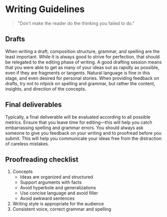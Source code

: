 # Writing Guidelines

> "Don't make the reader do the thinking you failed to do."

## Drafts

When writing a draft, composition structure, grammar, and spelling are the least important. While it is always good to strive for perfection, that should be relegated to the editing phase of writing. A good drafting session means that you were able to get as many of your ideas out as rapidly as possible, even if they are fragments or tangents. Natural language is fine in this stage, and even desired for personal stories. When providing feedback on drafts, try not to nitpick on spelling and grammar, but rather the content, insights, and direction of the concepts.

## Final deliverables

Typically, a final deliverable will be evaluated according to all possible metrics. Ensure that you leave time for editing—this will help you catch embarrassing spelling and grammar errors. You should always ask someone to give you feedback on your writing and to proofread before you submit. This will help you communicate your ideas free from the distraction of careless mistakes.

## Proofreading checklist

1. Concepts
   * Ideas are organized and structured
   * Support arguments with facts
   * Avoid hyperbole and generalizations
   * Use concise language and avoid filler
   * Avoid awkward sentences
2. Writing style is appropriate for the audience
3. Consistent voice, correct grammar and spelling




